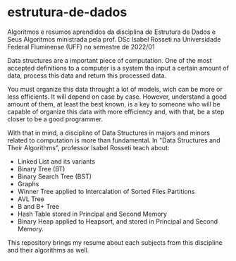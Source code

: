 # estrutura-de-dados
Algoritmos e resumos aprendidos da disciplina de Estrutura de Dados e Seus Algoritmos ministrada pela prof. DSc Isabel Rosseti na Universidade Federal Fluminense (UFF) no semestre de 2022/01

Data structures are a important piece of computation. One of the most accepted definitions to a computer is a system tha input a certain amount of data, process this data and return this processed data.

You must organize this data throught a lot of models, wich can be more or less efficients. It will depend on case by case. However, understand a good amount of them, at least the best known, is a key to someone who will be capable of organize this data with more efficiency and, with that, be a step closer to be a good programmer.

With that in mind, a discipline of Data Structures in majors and minors related to computation is more than fundamental. In "Data Structures and Their Algorithms", professor Isabel Rosseti teach about: 
- Linked List and its variants
- Binary Tree (BT)
- Binary Search Tree (BST)
- Graphs
- Winner Tree applied to Intercalation of Sorted Files Partitions
- AVL Tree
- B and B+ Tree
- Hash Table stored in Principal and Second Memory
- Binary Heap applied to Heapsort, and stored in Principal and Second Memory.

This repository brings my resume about each subjects from this discipline and their algorithms as well.
